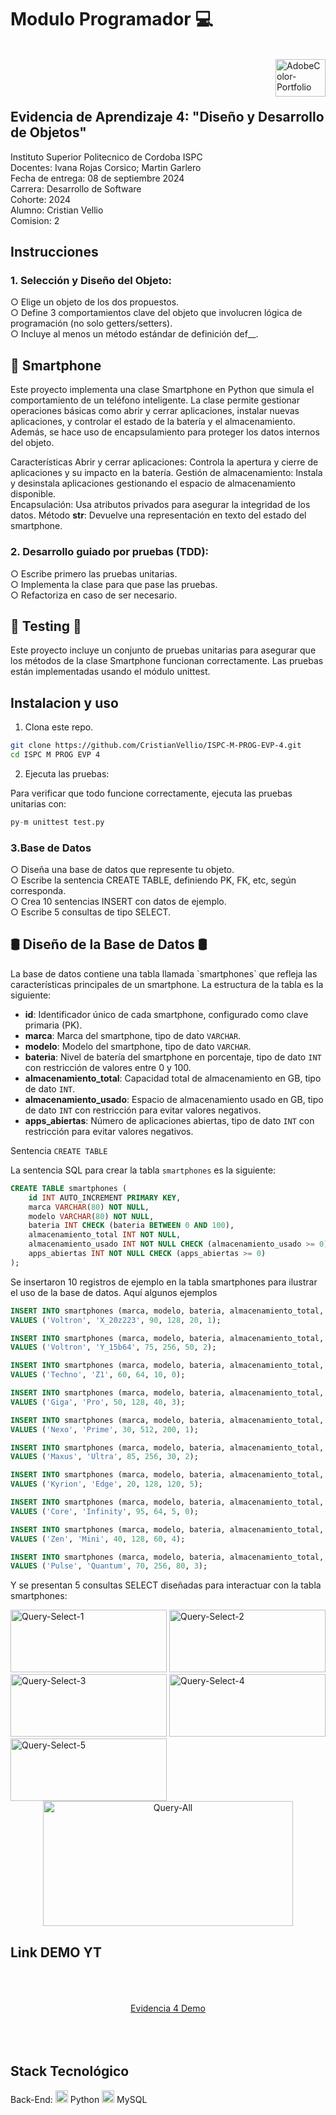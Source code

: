 <h1>Modulo Programador 💻</h1>
<br>
<div>
    <img align="right" src="https://github.com/user-attachments/assets/8f2d463f-9f02-450e-af11-4c4d9a99a7d3" alt="AdobeColor-Portfolio" width="80" height="60">
<div>
<br><br><br>
  
<h2>Evidencia de Aprendizaje 4: "Diseño y Desarrollo de Objetos"</h2>

Instituto Superior Politecnico de Cordoba ISPC<br>
Docentes: Ivana Rojas Corsico; Martin Garlero<br>
Fecha de entrega: 08 de septiembre 2024<br>
Carrera: Desarrollo de Software<br>
Cohorte: 2024<br>
Alumno: Cristian Vellio<br>
Comision: 2<br>

<h2>Instrucciones</h2>
<h3>1. Selección y Diseño del Objeto:</h3>

○ Elige un objeto de los dos propuestos.<br>
○ Define 3 comportamientos clave del objeto que involucren lógica de
programación (no solo getters/setters).<br>
○ Incluye al menos un método estándar de definición def__.<br>

<h2>📱 Smartphone</h2>
Este proyecto implementa una clase Smartphone en Python que simula el comportamiento de un teléfono inteligente. La clase permite gestionar operaciones básicas como abrir y cerrar aplicaciones, instalar nuevas aplicaciones, y controlar el estado de la batería y el almacenamiento. Además, se hace uso de encapsulamiento para proteger los datos internos del objeto.

Características
Abrir y cerrar aplicaciones: Controla la apertura y cierre de aplicaciones y su impacto en la batería.
Gestión de almacenamiento: Instala y desinstala aplicaciones gestionando el espacio de almacenamiento disponible.<br>
Encapsulación: Usa atributos privados para asegurar la integridad de los datos.
Método __str__: Devuelve una representación en texto del estado del smartphone.



<h3>2. Desarrollo guiado por pruebas (TDD):</h3>
○ Escribe primero las pruebas unitarias.<br>
○ Implementa la clase para que pase las pruebas.<br>
○ Refactoriza en caso de ser necesario.<br>

<h2>🔎 Testing 🐞</h2>
Este proyecto incluye un conjunto de pruebas unitarias para asegurar que los métodos de la clase Smartphone funcionan correctamente. Las pruebas están implementadas usando el módulo unittest.

<h2>Instalacion y uso</h2>

1. Clona este repo.

```bash
git clone https://github.com/CristianVellio/ISPC-M-PROG-EVP-4.git
cd ISPC M PROG EVP 4
```

2. Ejecuta las pruebas:

Para verificar que todo funcione correctamente, ejecuta las pruebas unitarias con:

```python 
py-m unittest test.py
```


<h3>3.Base de Datos</h3>

○ Diseña una base de datos que represente tu objeto.<br>
○ Escribe la sentencia CREATE TABLE, definiendo PK, FK, etc, según
corresponda.<br>
○ Crea 10 sentencias INSERT con datos de ejemplo.<br>
○ Escribe 5 consultas de tipo SELECT.<br>

<h2>🛢 Diseño de la Base de Datos 🛢</h2>
La base de datos contiene una tabla llamada `smartphones` que refleja las características principales de un smartphone. La estructura de la tabla es la siguiente:

- **id**: Identificador único de cada smartphone, configurado como clave primaria (PK).
- **marca**: Marca del smartphone, tipo de dato `VARCHAR`.
- **modelo**: Modelo del smartphone, tipo de dato `VARCHAR`.
- **bateria**: Nivel de batería del smartphone en porcentaje, tipo de dato `INT` con restricción de valores entre 0 y 100.
- **almacenamiento_total**: Capacidad total de almacenamiento en GB, tipo de dato `INT`.
- **almacenamiento_usado**: Espacio de almacenamiento usado en GB, tipo de dato `INT` con restricción para evitar valores negativos.
- **apps_abiertas**: Número de aplicaciones abiertas, tipo de dato `INT` con restricción para evitar valores negativos.

Sentencia `CREATE TABLE`

La sentencia SQL para crear la tabla `smartphones` es la siguiente:

```sql
CREATE TABLE smartphones (
    id INT AUTO_INCREMENT PRIMARY KEY,
    marca VARCHAR(80) NOT NULL,
    modelo VARCHAR(80) NOT NULL,
    bateria INT CHECK (bateria BETWEEN 0 AND 100),
    almacenamiento_total INT NOT NULL,
    almacenamiento_usado INT NOT NULL CHECK (almacenamiento_usado >= 0),
    apps_abiertas INT NOT NULL CHECK (apps_abiertas >= 0)
);
```
Se insertaron 10 registros de ejemplo en la tabla smartphones para ilustrar el uso de la base de datos. Aquí algunos ejemplos

```sql
INSERT INTO smartphones (marca, modelo, bateria, almacenamiento_total, almacenamiento_usado, apps_abiertas)
VALUES ('Voltron', 'X_20z223', 90, 128, 20, 1);

INSERT INTO smartphones (marca, modelo, bateria, almacenamiento_total, almacenamiento_usado, apps_abiertas)
VALUES ('Voltron', 'Y_15b64', 75, 256, 50, 2);

INSERT INTO smartphones (marca, modelo, bateria, almacenamiento_total, almacenamiento_usado, apps_abiertas)
VALUES ('Techno', 'Z1', 60, 64, 10, 0);

INSERT INTO smartphones (marca, modelo, bateria, almacenamiento_total, almacenamiento_usado, apps_abiertas)
VALUES ('Giga', 'Pro', 50, 128, 40, 3);

INSERT INTO smartphones (marca, modelo, bateria, almacenamiento_total, almacenamiento_usado, apps_abiertas)
VALUES ('Nexo', 'Prime', 30, 512, 200, 1);

INSERT INTO smartphones (marca, modelo, bateria, almacenamiento_total, almacenamiento_usado, apps_abiertas)
VALUES ('Maxus', 'Ultra', 85, 256, 30, 2);

INSERT INTO smartphones (marca, modelo, bateria, almacenamiento_total, almacenamiento_usado, apps_abiertas)
VALUES ('Kyrion', 'Edge', 20, 128, 120, 5);

INSERT INTO smartphones (marca, modelo, bateria, almacenamiento_total, almacenamiento_usado, apps_abiertas)
VALUES ('Core', 'Infinity', 95, 64, 5, 0);

INSERT INTO smartphones (marca, modelo, bateria, almacenamiento_total, almacenamiento_usado, apps_abiertas)
VALUES ('Zen', 'Mini', 40, 128, 60, 4);

INSERT INTO smartphones (marca, modelo, bateria, almacenamiento_total, almacenamiento_usado, apps_abiertas)
VALUES ('Pulse', 'Quantum', 70, 256, 80, 3);
```
Y se presentan 5 consultas SELECT diseñadas para interactuar con la tabla smartphones:
<div>
<img src="https://github.com/user-attachments/assets/1830ce48-ab90-4a06-b1cc-c47ed7f98e98" alt="Query-Select-1" width="250" height="100">
<img src="https://github.com/user-attachments/assets/f1952143-aa96-4438-b38c-dd0602c1c3ad" alt="Query-Select-2" width="250" height="100">
<img src="https://github.com/user-attachments/assets/81a261cf-7e06-49ff-808d-a4dd22fb130e" alt="Query-Select-3" width="250" height="100">
<img src="https://github.com/user-attachments/assets/e8924854-0e62-40a2-bcfe-79cad2521c45" alt="Query-Select-4" width="250" height="100">
<img src="https://github.com/user-attachments/assets/bdd674b7-9377-4518-b522-9bc9f6a331b6" alt="Query-Select-5" width="250" height="100">


</div>

<div align="center">
    <img src="https://github.com/user-attachments/assets/2776bf60-38f4-4aad-a3ae-70f24a54badc" alt="Query-All" width="400" height="200">
</div>

<h2>Link DEMO YT</h2>
<br>
<br>
<br>
<div align="center">
  <a href="https://youtu.be/mIxR4VrStX4?feature=shared">Evidencia 4 Demo</a>
</div>
<br>
<br>
<br>


## **Stack Tecnológico**
Back-End:
  <img src="https://cdn.jsdelivr.net/gh/devicons/devicon@latest/icons/python/python-original.svg"  width="20" height="20"/> Python
  <img src="https://cdn.jsdelivr.net/gh/devicons/devicon@latest/icons/mysql/mysql-original.svg" width="20" height="20"/> MySQL
